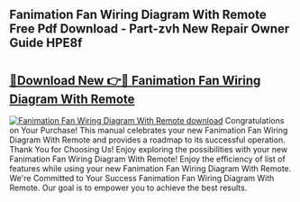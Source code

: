 ## Fanimation Fan Wiring Diagram With Remote Free Pdf Download - Part-zvh New Repair Owner Guide HPE8f

# <h2><a href="http://dfsvrp8.blite.top/?on=Fanimation+Fan+Wiring+Diagram+With+Remote">🔗Download New 👉🔴 Fanimation Fan Wiring Diagram With Remote</a></h2>

[![Fanimation Fan Wiring Diagram With Remote download](https://i.imgur.com/lujVjoI.png)](http://dfsvrp8.blite.top/?on=Fanimation+Fan+Wiring+Diagram+With+Remote)
Congratulations on Your Purchase! This manual celebrates your new Fanimation Fan Wiring Diagram With Remote and provides a roadmap to its successful operation. Thank You for Choosing Us! Enjoy exploring the possibilities with your new Fanimation Fan Wiring Diagram With Remote! Enjoy the efficiency of list of features while using your new Fanimation Fan Wiring Diagram With Remote. We're Committed to Your Success Fanimation Fan Wiring Diagram With Remote. Our goal is to empower you to achieve the best results.
